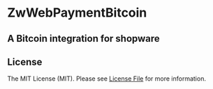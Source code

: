 # ZwWebPaymentBitcoin

## A Bitcoin integration for shopware

## License

The MIT License (MIT). Please see [License File](LICENSE) for more information.
